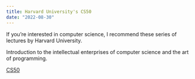 ```yaml
---
title: Harvard University's CS50
date: "2022-08-30"
---
```


If you’re interested in computer science, I recommend these series of lectures by Harvard University.

Introduction to the intellectual enterprises of computer science and the art of programming.

[CS50](https://www.youtube.com/watch?v=1tnj3UCkuxU)
